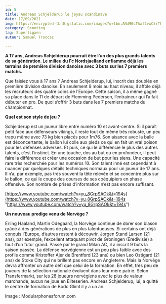 ```yaml
---
id: 5
title: Andreas Schjelderup le joyau scandinave
date: 17/09/2021
img: https://encrypted-tbn0.gstatic.com/images?q=tbn:ANd9GcTAxf2vxC5rTUCAZiv3O8Ctt0jMT5U7R_6H9w&usqp=CAU
category: Scooting
tag: Superligaen
auteur: Samuel Troccaz

---
```

**A 17 ans, Andreas Schjelderup pourrait être l’un des plus grands talents de sa génération. Le milieu du Fc Nordsjaelland enflamme déjà les terrains de première division danoise avec 3 buts sur les 7 premiers matchs.**

Que faisiez vous à 17 ans ? Andreas Schjelderup, lui, inscrit des doublés en première division danoise. En seulement 6 mois au haut niveau, il affole déjà les recruteurs des quatre coins de l’Europe. Cette saison, il a même gagné sa place dans le 11 de départ de Flemming Pedersen, l’entraineur qui l’a fait débuter en pro. De quoi s’offrir 3 buts dans les 7 premiers matchs du championnat.

**Quel est son style de jeu ?**

Schjelderup est un joueur libre entre numéro 10 et avant-centre. Si il paraît petit face aux défenseurs vikings, il reste tout de même très robuste, un peu trapu même avec 73 kg bien placés pour 1m76. Son aisance avec la balle est déconcertante, le ballon lui colle aux pieds ce qui en fait un vrai poison pour les défenses adverses. Et puis, ce qui le différencie le plus des autres talents, c’est l’instinct. En une touche, dos au but ou en profondeur, il peut faire la différence et créer une occasion de but pour les siens. Une capacité rare très recherchée pour les numéros 10. Son talent inné est cependant à nuancer par quelques détails techniques normaux pour un joueur de 17 ans. Il n’a, par exemple, pas très souvent la tête relevée et se concentre plus sur le ballon, ce qui le coupe des courses de ses coéquipiers en phase offensive. Son nombre de prises d’information n’est pas encore suffisant.

[https://www.youtube.com/watch?v=yu_8GrpSAOk&t=194s](https://www.youtube.com/watch?v=yu_8GrpSAOk&t=194s "https://www.youtube.com/watch?v=yu_8GrpSAOk&t=194s")

**Un nouveau prodige venu de Norvège ?**

Erling Haaland, Martin Odegaard, la Norvège continue de dorer son blason grâce à des générations de plus en plus talentueuses. Si certains ont déjà conquis l’Europe, d’autres restent à découvrir. Jorgen Stand Larsen (21 ans), par exemple, l’excellent attaquant pivot de Groningen (Eredivisie) a tout d’un futur grand. Passé par le grand Milan AC, il a inscrit 9 buts la saison passée. La défense norvégienne est un peu plus faible avec des profils comme Kristoffer Ajer de Brentford (23 ans) ou bien Leo Ostigard (21 ans) de Stoke City qui ne brillent pas encore en Angleterre. Mais la Norvège devra affronter un autre défi que celui de la formation. En effet, très peu de joueurs de la sélection nationale évoluent dans leur mère patrie. Selon Transfermarkt, sur les 28 joueurs norvégiens avec le plus de valeur marchande, aucun ne joue en Eliteserien. Andreas Schjelderup, lui, a quitté le centre de formation de Bodo Glimt il y a un an.

Image : Modularphonesforum.com
